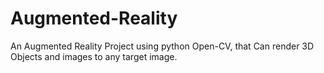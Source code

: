# Augmented-Reality
An Augmented Reality Project using python Open-CV, that Can render 3D Objects and images to any target image.  
